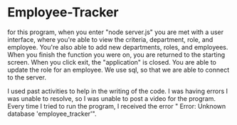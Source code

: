# Employee-Tracker

for this program, when you enter "node server.js" you are met with a user interface, where you're able to view the criteria, department, role, and employee. You're also able to add new departments, roles, and employees. When you finish the function you were on, you are returned to the starting screen. When you click exit, the "application" is closed. You are able to update the role for an employee.  We use sql, so that we are able to connect to the server.


I used past activities to help in the writing of the code. I was having errors I was unable to resolve, so I was unable to post a video for the program. Every time I tried to run the program, I received the error " Error: Unknown database 'employee_tracker'". 
